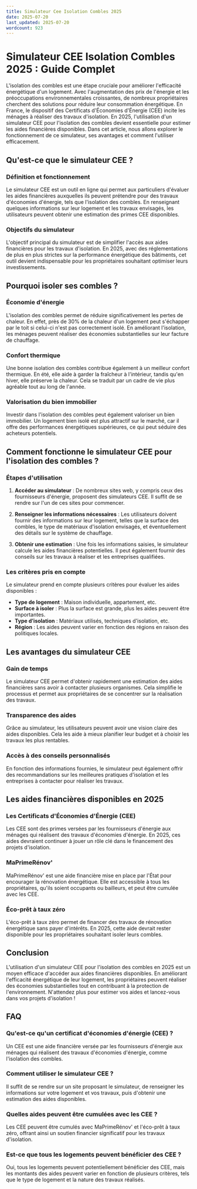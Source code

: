 ```yaml
---
title: Simulateur Cee Isolation Combles 2025
date: 2025-07-20
last_updated: 2025-07-20
wordcount: 923
---
```


# Simulateur CEE Isolation Combles 2025 : Guide Complet

L'isolation des combles est une étape cruciale pour améliorer l'efficacité énergétique d'un logement. Avec l'augmentation des prix de l'énergie et les préoccupations environnementales croissantes, de nombreux propriétaires cherchent des solutions pour réduire leur consommation énergétique. En France, le dispositif des Certificats d'Économies d'Énergie (CEE) incite les ménages à réaliser des travaux d'isolation. En 2025, l'utilisation d'un simulateur CEE pour l'isolation des combles devient essentielle pour estimer les aides financières disponibles. Dans cet article, nous allons explorer le fonctionnement de ce simulateur, ses avantages et comment l'utiliser efficacement.

## Qu'est-ce que le simulateur CEE ?

### Définition et fonctionnement

Le simulateur CEE est un outil en ligne qui permet aux particuliers d'évaluer les aides financières auxquelles ils peuvent prétendre pour des travaux d'économies d'énergie, tels que l'isolation des combles. En renseignant quelques informations sur leur logement et les travaux envisagés, les utilisateurs peuvent obtenir une estimation des primes CEE disponibles.

### Objectifs du simulateur

L'objectif principal du simulateur est de simplifier l'accès aux aides financières pour les travaux d'isolation. En 2025, avec des réglementations de plus en plus strictes sur la performance énergétique des bâtiments, cet outil devient indispensable pour les propriétaires souhaitant optimiser leurs investissements.

## Pourquoi isoler ses combles ?

### Économie d'énergie

L'isolation des combles permet de réduire significativement les pertes de chaleur. En effet, près de 30% de la chaleur d'un logement peut s'échapper par le toit si celui-ci n'est pas correctement isolé. En améliorant l'isolation, les ménages peuvent réaliser des économies substantielles sur leur facture de chauffage.

### Confort thermique

Une bonne isolation des combles contribue également à un meilleur confort thermique. En été, elle aide à garder la fraîcheur à l'intérieur, tandis qu'en hiver, elle préserve la chaleur. Cela se traduit par un cadre de vie plus agréable tout au long de l'année.

### Valorisation du bien immobilier

Investir dans l'isolation des combles peut également valoriser un bien immobilier. Un logement bien isolé est plus attractif sur le marché, car il offre des performances énergétiques supérieures, ce qui peut séduire des acheteurs potentiels.

## Comment fonctionne le simulateur CEE pour l'isolation des combles ?

### Étapes d'utilisation

1. **Accéder au simulateur** : De nombreux sites web, y compris ceux des fournisseurs d'énergie, proposent des simulateurs CEE. Il suffit de se rendre sur l'un de ces sites pour commencer.

2. **Renseigner les informations nécessaires** : Les utilisateurs doivent fournir des informations sur leur logement, telles que la surface des combles, le type de matériaux d'isolation envisagés, et éventuellement des détails sur le système de chauffage.

3. **Obtenir une estimation** : Une fois les informations saisies, le simulateur calcule les aides financières potentielles. Il peut également fournir des conseils sur les travaux à réaliser et les entreprises qualifiées.

### Les critères pris en compte

Le simulateur prend en compte plusieurs critères pour évaluer les aides disponibles :

- **Type de logement** : Maison individuelle, appartement, etc.
- **Surface à isoler** : Plus la surface est grande, plus les aides peuvent être importantes.
- **Type d’isolation** : Matériaux utilisés, techniques d'isolation, etc.
- **Région** : Les aides peuvent varier en fonction des régions en raison des politiques locales.

## Les avantages du simulateur CEE

### Gain de temps

Le simulateur CEE permet d'obtenir rapidement une estimation des aides financières sans avoir à contacter plusieurs organismes. Cela simplifie le processus et permet aux propriétaires de se concentrer sur la réalisation des travaux.

### Transparence des aides

Grâce au simulateur, les utilisateurs peuvent avoir une vision claire des aides disponibles. Cela les aide à mieux planifier leur budget et à choisir les travaux les plus rentables.

### Accès à des conseils personnalisés

En fonction des informations fournies, le simulateur peut également offrir des recommandations sur les meilleures pratiques d'isolation et les entreprises à contacter pour réaliser les travaux.

## Les aides financières disponibles en 2025

### Les Certificats d'Économies d'Énergie (CEE)

Les CEE sont des primes versées par les fournisseurs d'énergie aux ménages qui réalisent des travaux d'économies d'énergie. En 2025, ces aides devraient continuer à jouer un rôle clé dans le financement des projets d'isolation.

### MaPrimeRénov'

MaPrimeRénov' est une aide financière mise en place par l'État pour encourager la rénovation énergétique. Elle est accessible à tous les propriétaires, qu'ils soient occupants ou bailleurs, et peut être cumulée avec les CEE.

### Éco-prêt à taux zéro

L'éco-prêt à taux zéro permet de financer des travaux de rénovation énergétique sans payer d'intérêts. En 2025, cette aide devrait rester disponible pour les propriétaires souhaitant isoler leurs combles.

## Conclusion

L'utilisation d'un simulateur CEE pour l'isolation des combles en 2025 est un moyen efficace d'accéder aux aides financières disponibles. En améliorant l'efficacité énergétique de leur logement, les propriétaires peuvent réaliser des économies substantielles tout en contribuant à la protection de l'environnement. N'attendez plus pour estimer vos aides et lancez-vous dans vos projets d'isolation !

## FAQ

### Qu'est-ce qu'un certificat d'économies d'énergie (CEE) ?

Un CEE est une aide financière versée par les fournisseurs d'énergie aux ménages qui réalisent des travaux d'économies d'énergie, comme l'isolation des combles.

### Comment utiliser le simulateur CEE ?

Il suffit de se rendre sur un site proposant le simulateur, de renseigner les informations sur votre logement et vos travaux, puis d'obtenir une estimation des aides disponibles.

### Quelles aides peuvent être cumulées avec les CEE ?

Les CEE peuvent être cumulés avec MaPrimeRénov' et l'éco-prêt à taux zéro, offrant ainsi un soutien financier significatif pour les travaux d'isolation.

### Est-ce que tous les logements peuvent bénéficier des CEE ?

Oui, tous les logements peuvent potentiellement bénéficier des CEE, mais les montants des aides peuvent varier en fonction de plusieurs critères, tels que le type de logement et la nature des travaux réalisés.